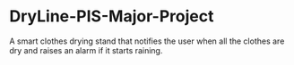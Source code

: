 # DryLine-PIS-Major-Project
A smart clothes drying stand that notifies the user when all the clothes are dry and raises an alarm if it starts raining.
